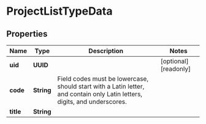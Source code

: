 

# ProjectListTypeData


## Properties

| Name | Type | Description | Notes |
|------------ | ------------- | ------------- | -------------|
|**uid** | **UUID** |  |  [optional] [readonly] |
|**code** | **String** | Field codes must be lowercase, should start with a Latin letter, and contain  only Latin letters, digits, and underscores. |  |
|**title** | **String** |  |  |




